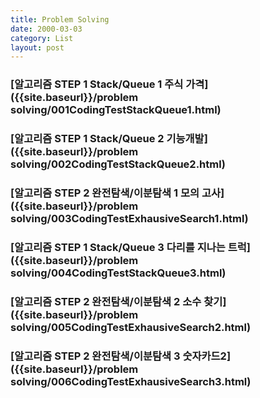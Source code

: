 ```yaml
---
title: Problem Solving
date: 2000-03-03
category: List
layout: post
---
```



### [알고리즘 STEP 1 Stack/Queue 1 주식 가격]({{site.baseurl}}/problem solving/001CodingTestStackQueue1.html)

### [알고리즘 STEP 1 Stack/Queue 2 기능개발]({{site.baseurl}}/problem solving/002CodingTestStackQueue2.html)

### [알고리즘 STEP 2 완전탐색/이분탐색 1 모의 고사]({{site.baseurl}}/problem solving/003CodingTestExhausiveSearch1.html)

### [알고리즘 STEP 1 Stack/Queue 3 다리를 지나는 트럭]({{site.baseurl}}/problem solving/004CodingTestStackQueue3.html)

### [알고리즘 STEP 2 완전탐색/이분탐색 2 소수 찾기]({{site.baseurl}}/problem solving/005CodingTestExhausiveSearch2.html)

### [알고리즘 STEP 2 완전탐색/이분탐색 3 숫자카드2]({{site.baseurl}}/problem solving/006CodingTestExhausiveSearch3.html)
